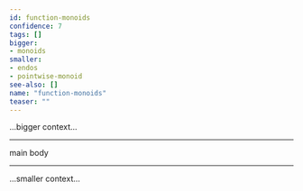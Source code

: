 ```yaml
---
id: function-monoids
confidence: 7
tags: []
bigger:
- monoids
smaller:
- endos
- pointwise-monoid
see-also: []
name: "function-monoids"
teaser: ""
---
```



...bigger context...

---

main body

---

...smaller context...
